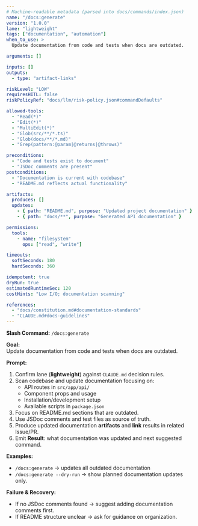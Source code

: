 ```yaml
---
# Machine-readable metadata (parsed into docs/commands/index.json)
name: "/docs:generate"
version: "1.0.0"
lane: "lightweight"
tags: ["documentation", "automation"]
when_to_use: >
  Update documentation from code and tests when docs are outdated.

arguments: []

inputs: []
outputs:
  - type: "artifact-links"

riskLevel: "LOW"
requiresHITL: false
riskPolicyRef: "docs/llm/risk-policy.json#commandDefaults"

allowed-tools:
  - "Read(*)"
  - "Edit(*)"
  - "MultiEdit(*)"
  - "Glob(src/**/*.ts)"
  - "Glob(docs/**/*.md)"
  - "Grep(pattern:@param|@returns|@throws)"

preconditions:
  - "Code and tests exist to document"
  - "JSDoc comments are present"
postconditions:
  - "Documentation is current with codebase"
  - "README.md reflects actual functionality"

artifacts:
  produces: []
  updates:
    - { path: "README.md", purpose: "Updated project documentation" }
    - { path: "docs/**", purpose: "Generated API documentation" }

permissions:
  tools:
    - name: "filesystem"
      ops: ["read", "write"]

timeouts:
  softSeconds: 180
  hardSeconds: 360

idempotent: true
dryRun: true
estimatedRuntimeSec: 120
costHints: "Low I/O; documentation scanning"

references:
  - "docs/constitution.md#documentation-standards"
  - "CLAUDE.md#docs-guidelines"
---
```


**Slash Command:** `/docs:generate`

**Goal:**  
Update documentation from code and tests when docs are outdated.

**Prompt:**  
1) Confirm lane (**lightweight**) against `CLAUDE.md` decision rules.  
2) Scan codebase and update documentation focusing on:
   - API routes in `src/app/api/`
   - Component props and usage
   - Installation/development setup
   - Available scripts in `package.json`
3) Focus on README.md sections that are outdated.
4) Use JSDoc comments and test files as source of truth.
5) Produce updated documentation **artifacts** and **link** results in related Issue/PR.
6) Emit **Result**: what documentation was updated and next suggested command.

**Examples:**  
- `/docs:generate` → updates all outdated documentation
- `/docs:generate --dry-run` → show planned documentation updates only.

**Failure & Recovery:**  
- If no JSDoc comments found → suggest adding documentation comments first.
- If README structure unclear → ask for guidance on organization.
